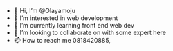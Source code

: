 - 👋 Hi, I’m @Olayamoju
- 👀 I’m interested in web development
- 🌱 I’m currently learning front end web dev
- 💞️ I’m looking to collaborate on with some expert here
- 📫 How to reach me 0818420885, 

<!---
Olayamoju/Olayamoju is a ✨ special ✨ repository because its `README.md` (this file) appears on your GitHub profile.
You can click the Preview link to take a look at your changes.
--->
